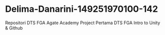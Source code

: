 # Delima-Danarini-149251970100-142
Repositori DTS FGA Agate Academy
Project Pertama DTS FGA Intro to Unity & Github
